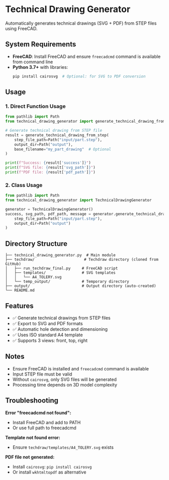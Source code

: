 # Technical Drawing Generator

Automatically generates technical drawings (SVG + PDF) from STEP files using FreeCAD.

## System Requirements

- **FreeCAD**: Install FreeCAD and ensure `freecadcmd` command is available from command line
- **Python 3.7+** with libraries:
  ```bash
  pip install cairosvg  # Optional: for SVG to PDF conversion
  ```

## Usage

### 1. Direct Function Usage

```python
from pathlib import Path
from technical_drawing_generator import generate_technical_drawing_from_step

# Generate technical drawing from STEP file
result = generate_technical_drawing_from_step(
    step_file_path=Path("input/part.step"),
    output_dir=Path("output"),
    base_filename="my_part_drawing"  # Optional
)

print(f"Success: {result['success']}")
print(f"SVG file: {result['svg_path']}")
print(f"PDF file: {result['pdf_path']}")
```

### 2. Class Usage

```python
from pathlib import Path
from technical_drawing_generator import TechnicalDrawingGenerator

generator = TechnicalDrawingGenerator()
success, svg_path, pdf_path, message = generator.generate_technical_drawing(
    step_file_path=Path("input/part.step"),
    output_dir=Path("output")
)
```

## Directory Structure

```
├── technical_drawing_generator.py  # Main module
├── techdraw/                      # Techdraw directory (cloned from GitHub)
│   ├── run_techdraw_final.py     # FreeCAD script
│   ├── templates/                # SVG templates
│   │   └── A4_TOLERY.svg
│   └── temp_output/              # Temporary directory
├── output/                       # Output directory (auto-created)
└── README.md
```

## Features

- ✅ Generate technical drawings from STEP files
- ✅ Export to SVG and PDF formats
- ✅ Automatic hole detection and dimensioning
- ✅ Uses ISO standard A4 template
- ✅ Supports 3 views: front, top, right

## Notes

- Ensure FreeCAD is installed and `freecadcmd` command is available
- Input STEP file must be valid
- Without `cairosvg`, only SVG files will be generated
- Processing time depends on 3D model complexity

## Troubleshooting

**Error "freecadcmd not found":**
- Install FreeCAD and add to PATH
- Or use full path to freecadcmd

**Template not found error:**
- Ensure `techdraw/templates/A4_TOLERY.svg` exists

**PDF file not generated:**
- Install `cairosvg`: `pip install cairosvg`
- Or install `wkhtmltopdf` as alternative
